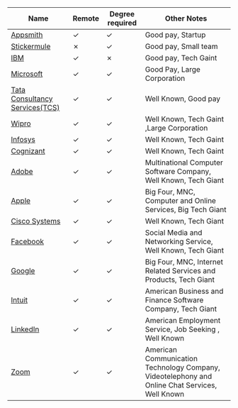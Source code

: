 Name|Remote|Degree required|Other Notes
-|-|-|-
[Appsmith](https://github.com/draco-malfoy/StartHub/blob/main/Appsmith.md)|&check;|&check;|Good pay, Startup
[Stickermule](https://github.com/draco-malfoy/StartHub/blob/main/Stickermule.md)|&cross;|&check;|Good pay, Small team
[IBM](https://github.com/pv24/StartHub/blob/patch-1/IBM.md)|&check;|&cross;|Good pay, Tech Gaint
[Microsoft](https://www.microsoft.com/en-in)|&check;|&check;|Good Pay, Large Corporation
[Tata Consultancy Services(TCS)](https://github.com/draco-malfoy/StartHub/blob/main/Tata_Consultancy_Services(TCS).md)|&check;|&check;|Well Known, Good pay
[Wipro](https://github.com/pv24/StartHub/blob/patch-1/Wipro.md)|&check;|&check;|Well Known, Tech Gaint ,Large Corporation
[Infosys](https://github.com/pv24/StartHub/blob/patch-1/Infosys.md)|&check;|&check;|Well Known, Tech Gaint
[Cognizant](https://github.com/pv24/StartHub/blob/patch-1/Cognizant.md)|&check;|&check;| Well Known, Tech Gaint
[Adobe](https://github.com/ImagineZero0/StartHub/blob/company-name/Adobe.md)|&check;|&check;|Multinational Computer Software Company, Well Known, Tech Giant
[Apple](https://github.com/ImagineZero0/StartHub/blob/company-name/Apple.md)|&check;|&check;| Big Four, MNC, Computer and Online Services, Big Tech Giant
[Cisco Systems](https://github.com/ImagineZero0/StartHub/blob/company-name/Cisco_Systems.md)|&check;|&check;| Well Known, Tech Giant
[Facebook](https://github.com/ImagineZero0/StartHub/blob/company-name/Facebook.md)|&check;|&check;| Social Media and Networking Service, Well Known, Tech Giant
[Google](https://github.com/ImagineZero0/StartHub/blob/company-name/Google.md)|&check;|&check;|Big Four, MNC, Internet Related Services and Products, Tech Giant
[Intuit](https://github.com/ImagineZero0/StartHub/blob/company-name/Intuit.md)|&check;|&check;| American Business and Finance Software Company, Tech Giant
[LinkedIn](https://github.com/ImagineZero0/StartHub/blob/company-name/LinkedIn.md)|&check;|&check;| American Employment Service, Job Seeking , Well Known
[Zoom](https://github.com/ImagineZero0/StartHub/blob/company-name/Zoom.md)|&check;|&check;| American Communication Technology Company, Videotelephony and Online Chat Services, Well Known
